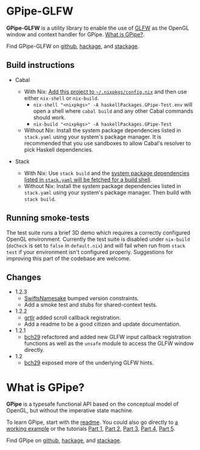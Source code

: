 # GPipe-GLFW

**GPipe-GLFW** is a utility library to enable the use of [GLFW](http://www.glfw.org/)
as the OpenGL window and context handler for GPipe.
[What is GPipe?](https://github.com/plredmond/GPipe-GLFW#what-is-gpipe).

Find GPipe-GLFW on
[github](https://github.com/plredmond/GPipe-GLFW),
[hackage](https://hackage.haskell.org/package/GPipe-GLFW), and
[stackage](https://www.stackage.org/package/GPipe-GLFW).

## Build instructions

* Cabal

  * With Nix: [Add this project to `~/.nixpkgs/config.nix`](https://nixos.org/nixpkgs/manual/#how-to-build-projects-that-depend-on-each-other) and then use either `nix-shell` or `nix-build`.
    * `nix-shell "<nixpkgs>" -A haskellPackages.GPipe-Test.env` will open a shell where `cabal build` and any other Cabal commands should work.
    * `nix-build "<nixpkgs>" -A haskellPackages.GPipe-Test`
  * Without Nix: Install the system package dependencies listed in `stack.yaml` using your system's package manager. It is recommended that you use sandboxes to allow Cabal's resolver to pick Haskell dependencies.

* Stack

  * With Nix: Use `stack build` and the [system package dependencies listed in `stack.yaml` will be fetched for a build shell](https://github.com/commercialhaskell/stack/blob/master/doc/nix_integration.md).
  * Without Nix: Install the system package dependencies listed in `stack.yaml` using your system's package manager. Then build with `stack build`.

## Running smoke-tests

The test suite runs a brief 3D demo which requires a correctly configured OpenGL environment.
Currently the test suite is disabled under `nix-build` (`doCheck` is set to `false` in `default.nix`) and will fail when run from `stack test` if your environment isn't configured properly.
Suggestions for improving this part of the codebase are welcome.

## Changes

* 1.2.3
    * [SwiftsNamesake](https://github.com/SwiftsNamesake) bumped version constraints.
    * Add a smoke test and stubs for shared-context tests.
* 1.2.2
    * [grtlr](https://github.com/grtlr) added scroll callback registration.
    * Add a readme to be a good citizen and update documentation.
* 1.2.1
    * [bch29](https://github.com/bch29) refactored and added new GLFW input callback registration functions as well as the `unsafe` module to access the GLFW window directly.
* 1.2
    * [bch29](https://github.com/bch29) exposed more of the underlying GLFW hints.

# What is GPipe?

**GPipe** is a typesafe functional API based on the conceptual model of OpenGL,
but without the imperative state machine.

To learn GPipe, start with the [readme](https://github.com/tobbebex/GPipe-Core#readme).
You could also go directly to [a working example](https://github.com/plredmond/GPipe-Test#readme)
or the tutorials
[Part 1](http://tobbebex.blogspot.se/2015/09/gpu-programming-in-haskell-using-gpipe.html),
[Part 2](http://tobbebex.blogspot.se/2015/09/gpu-programming-in-haskell-using-gpipe_11.html),
[Part 3](http://tobbebex.blogspot.se/2015/10/gpu-programming-in-haskell-using-gpipe.html),
[Part 4](http://tobbebex.blogspot.se/2015/10/gpu-programming-in-haskell-using-gpipe_21.html),
[Part 5](http://tobbebex.blogspot.se/2015/11/gpu-programming-in-haskell-using-gpipe.html).

Find GPipe on
[github](https://github.com/tobbebex/GPipe-Core),
[hackage](https://hackage.haskell.org/package/GPipe), and
[stackage](https://www.stackage.org/package/GPipe).
